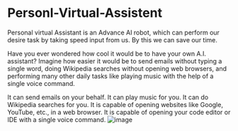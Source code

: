 # Personl-Virtual-Assistent
Personal virtual Assistant is an Advance AI robot, which can perform our desire task by taking speed input from us. By this we can save our time.

Have you ever wondered how cool it would be to have your own A.I. assistant? 
Imagine how easier it would be to send emails without typing a single word, 
doing Wikipedia searches without opening web browsers, and performing many other daily tasks like playing music with the help of a single voice command.

It can send emails on your behalf.
It can play music for you.
It can do Wikipedia searches for you.
It is capable of opening websites like Google, YouTube, etc., in a web browser.
It is capable of opening your code editor or IDE with a single voice command.
![image](https://user-images.githubusercontent.com/58775674/185755975-f91d969a-c062-4c23-94cb-138478c0acf7.png)

